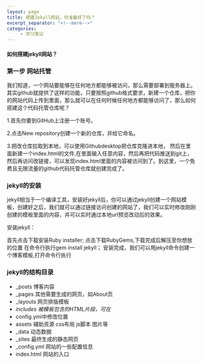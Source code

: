```yaml
---
layout: page
title: 搭建Jekyll网站，你准备好了吗？
excerpt_separator: "<!--more-->"
categories:
     - 学习笔记
---
```


#### 如何搭建jekyll网站？

<!--more-->

### 第一步 网站托管
我们知道，一个网站要能够在任何地方都能够被访问，那么需要部署到服务器上。其实github就提供了这样的功能，只要按照github格式要求，新建一个仓库，把你的网站代码上传到里面，那么就可以在任何时候任何地方都能够访问了，那么如何搭建这个代码托管仓库呢？

1.首先你要到GitHub上注册一个账号。

2.点击New repository创建一个新的仓库，并给它命名。

3.把改仓库拉取到本地，可以使用Githubdesktop把仓库克隆进本地， 然后在里面新建一个index.html的文件,在里面输入任意内容，然后再把代码推送到git上，然后再访问改链接，可以发现index.html里面的内容被访问到了。到这里，一个免费且无限流量的github代码托管仓库就创建完成了。

### jekyll的安装
jekyll相当于一个编译工具，安装好jekyll后，你可以通过jekyll创建一个网站模板，创建好之后，我们就可以通过链接访问创建的网站了，我们可以实时修改刚刚创建的模板里面的内容，并可以实时通过本地url预览改动后的效果。

安装jekyll：

首先点击下载安装Ruby installer;
点击下载RubyGems,下载完成后解压至你想放的位置
在命令行执行gem install jekyll；
安装完成，我们可以用jekyll命令创建一个博客模板,打开命令行执行

### jekyll的结构目录

- _posts 博客内容
- _pages 其他需要生成的网页，如About页
- _layouts 网页排版模板
- _includes 被模板包含的HTML片段，可在_
- config.yml中修改位置
- assets 辅助资源 css布局 js脚本 图片等
- _data 动态数据
- _sites 最终生成的静态网页
- _config.yml 网站的一些配置信息
- index.html 网站的入口
